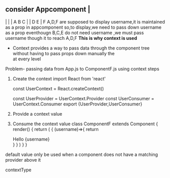 consider     Appcomponent
                  |
   ---------------------------------
   |              |                |
   A              B                C
                  |                |
                  D                E
                                   |
                                   F
A,D,F are supposed to display username,it is maintained as a prop in appcomponent
so,to display,we need to pass down username as a prop
eventhougn B,C,E do not need username ,we must pass username though it to reach A,D,F
**This is why context is used**
- Context provides a way to pass data through the component tree without having to pass props down manually the <br>
at every level

Problem- passing data from App.js to ComponentF.js using context
steps
1. Create the context
    import React from 'react'

    const UserContext = React.createContext()

    const UserProvider = UserContext.Provider
    const UserConsumer = UserContext.Consumer
    export {UserProvider,UserConsumer}


2. Provide a context value
    <div className="App">
      <UserProvider value='Sharath'>
      <ComponentC/>
      </UserProvider>
    </div>
3. Consume the context value
    class ComponentF extends Component {
        render() {
            return (
                <UserConsumer>
                    {
                        (username)=>{
                            return <div>Hello {username}</div>
                        }
                    }
                </UserConsumer>
            )
        }
    }


default value only be used when a component does not have a matching provider above it

contextType